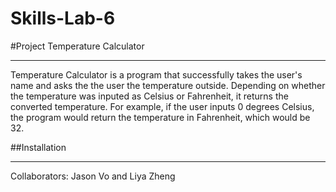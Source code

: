 # Skills-Lab-6
#Project Temperature Calculator
***
Temperature Calculator is a program that successfully takes the user's name and asks the the user the temperature outside. Depending on whether the temperature was inputed as Celsius or Fahrenheit, it returns the converted temperature. For example, if the user inputs 0 degrees Celsius, the program would return the temperature in Fahrenheit, which would be 32.

##Installation
***


Collaborators: Jason Vo and Liya Zheng

